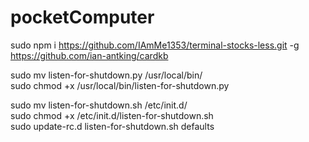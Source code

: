 # pocketComputer

sudo npm i https://github.com/IAmMe1353/terminal-stocks-less.git -g<br />
https://github.com/ian-antking/cardkb<br />

sudo mv listen-for-shutdown.py /usr/local/bin/<br />
sudo chmod +x /usr/local/bin/listen-for-shutdown.py<br />

sudo mv listen-for-shutdown.sh /etc/init.d/<br />
sudo chmod +x /etc/init.d/listen-for-shutdown.sh<br />
sudo update-rc.d listen-for-shutdown.sh defaults<br />

